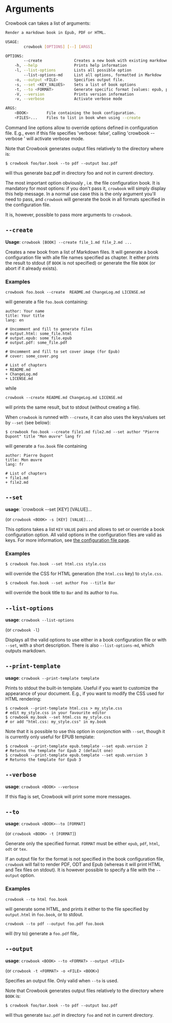 Arguments 
=========

Crowbook can takes a list of arguments:

```bash
Render a markdown book in Epub, PDF or HTML.

USAGE:
        crowbook [OPTIONS] [--] [ARGS]

OPTIONS:
        --create              Creates a new book with existing markdown files.
    -h, --help                Prints help information
    -l, --list-options        Lists all possible option
        --list-options-md     List all options, formatted in Markdow
    -o, --output <FILE>       Specifies output file.
    -s, --set <KEY_VALUES>    Sets a list of book options
    -t, --to <FORMAT>         Generate specific format [values: epub, pdf, html, tex, odt]
    -V, --version             Prints version information
    -v, --verbose             Activate verbose mode

ARGS:
    <BOOK>        File containing the book configuration.
    <FILES>...    Files to list in book when using --create
```

Command line options allow to override options defined in <BOOK> configuration file. 
E.g., even if this file specifies 'verbose: false', calling 'crowbook --verbose <BOOK>' 
will activate verbose mode.

Note that Crowbook generates output files relatively to the directory
where <BOOK> is:
```
$ crowbook foo/bar.book --to pdf --output baz.pdf
```
will thus generate baz.pdf in directory foo and not in current directory.

The most important option obviously <BOOK>, i.e. the file
configuration book. It is mandatory for most options: if you don't
pass it, `crowbook` 
will simply display this help message. In a normal use case this is
the only argument you'll need to pass, and `crowbook` will generate
the book in all formats specified in the configuration file.

It is, however, possible to pass more arguments to `crowbook`.

`--create`
---------

**Usage**: `crowbook [BOOK] --create file_1.md file_2.md ...`

Creates a new book from a list of Markdown files. It will generate a
book configuration file with alle file names specified as
chapter. It either prints the result to stdout (if `BOOK` is not
specified) or generate the file `BOOK` (or abort if it already
exists). 

### Examples ###

```
crowbook foo.book --create  README.md ChangeLog.md LICENSE.md
```

will generate a file `foo.book` containing:

```
author: Your name
title: Your title
lang: en

# Uncomment and fill to generate files
# output.html: some_file.html
# output.epub: some_file.epub
# output.pdf: some_file.pdf

# Uncomment and fill to set cover image (for Epub)
# cover: some_cover.png

# List of chapters
+ README.md
+ ChangeLog.md
+ LICENSE.md
```

while

```
crowbook --create README.md ChangeLog.md LICENSE.md
```

will prints the same result, but to stdout (without creating a file).

When `crowbook` is runned with `--create`, it can also uses the
keys/values set by `--set` (see below):

```
$ crowbook foo.book --create file1.md file2.md --set author "Pierre
Dupont" title "Mon œuvre" lang fr
```

will generate a `foo.book` file containing

```
author: Pierre Dupont
title: Mon œuvre
lang: fr

# List of chapters
+ file1.md
+ file2.md
```

`--set` 
-------

**usage**: `crowbook <BOOK> --set [KEY] [VALUE]...

(or `crowbook <BOOK> -s [KEY] [VALUE]...`

This options takes a list `KEY` `VALUE` pairs and allows to set or
override a book configuration option. All valid options in the
configuration files are valid as keys. For more information, see
[the configuration file page](config.md).

### Examples ###

```
$ crowbook foo.book --set html.css style.css
```

will override the CSS for HTML generation (the `html.css` key) to `style.css`.

```
$ crowbook foo.book --set author Foo --title Bar
```

will override the book title to `Bar` and its author to `Foo`.

`--list-options`
----------------

**usage**: `crowbook --list-options`

(or `crowbook -l`)

Displays all the valid options to use either in a book configuration
file or with `--set`, with a short description. There is also
`--list-options-md`, which outputs markdown.

`--print-template`
------------------

**usage**: `crowbook --print-template template`

Prints to stdout the built-in template. Useful if you want to
customize the appearance of your document. E.g., if you want to modify
the CSS used for HTML rendering:

```
$ crowbook --print-template html.css > my_style.css
# edit my_style.css in your favourite editor
$ crowbook my.book --set html.css my_style.css
# or add "html.css: my_style.css" in my.book
```

Note that it is possible to use this option in conjonction with
`--set`, though it is currently only useful for EPUB template:

```
$ crowbook --print-template epub.template --set epub.version 2
# Returns the template for Epub 2 (default one)
$ crowbook --print-template epub.template --set epub.version 3
# Returns the template for Epub 3
```


`--verbose`
-----------

**usage**: `crowbook <BOOK> --verbose`

If this flag is set, Crowbook will print some more messages.

`--to`
------

**usage**: `crowbook <BOOK>--to [FORMAT]`

(or `crowbook <BOOK> -t [FORMAT]`)

Generate only the specified format. `FORMAT` must be either `epub`,
`pdf`, `html`, `odt` or `tex`.

If an output file for the format is not specified in the book
configuration file, `crowbook` will fail to render PDF, ODT and Epub
(whereas it will print HTML and Tex files on stdout). It is however
possible to specify a file with the `--output` option.

### Examples ###

```
crowbook --to html foo.book
```

will generate some HTML, and prints it either to the file specified by
`output.html` in `foo.book`, or to stdout.

```
crowbook --to pdf --output foo.pdf foo.book
```

will (try to) generate a `foo.pdf` file,.

`--output`
---------

**usage**: `crowbook <BOOK> --to <FORMAT> --output <FILE> `

(or `crowbook -t <FORMAT> -o <FILE> <BOOK>`)

Specifies an output file. Only valid when `--to` is used.

Note that Crowbook generates output files relatively to the directory
where `BOOK` is:
```
$ crowbook foo/bar.book --to pdf --output baz.pdf
```
will thus generate `baz.pdf` in directory `foo` and not in current
directory.
